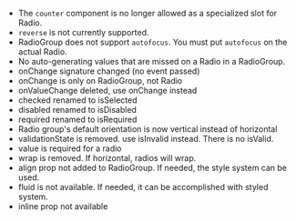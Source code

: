 
- The `counter` component is no longer allowed as a specialized slot for Radio.
- `reverse` is not currently supported.
- RadioGroup does not support `autofocus`. You must put `autofocus` on the actual Radio.
- No auto-generating values that are missed on a Radio in a RadioGroup.
- onChange signature changed (no event passed)
- onChange is only on RadioGroup, not Radio
- onValueChange deleted, use onChange instead
- checked renamed to isSelected
- disabled renamed to isDisabled
- required renamed to isRequired
- Radio group's default orientation is now vertical instead of horizontal
- validationState is removed. use isInvalid instead. There is no isValid.
- value is required for a radio
- wrap is removed. If horizontal, radios will wrap.
- align prop not added to RadioGroup. If needed, the style system can be used.
- fluid is not available. If needed, it can be accomplished with styled system.
- inline prop not available
